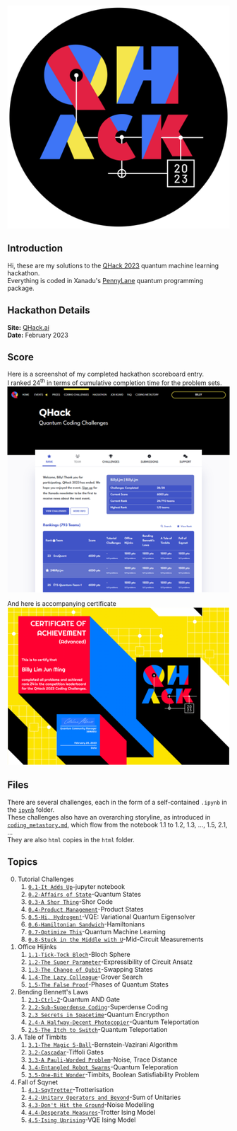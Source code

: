 ![QHack 2023 Banner](qhack2023_banner.png)  
  
## Introduction  
Hi, these are my solutions to the [QHack 2023](https://qhack.ai) quantum machine learning hackathon.  
Everything is coded in Xanadu's [PennyLane](https://pennylane.readthedocs.io) quantum programming package.  
  
## Hackathon Details  
__Site:__ [QHack.ai](https://qhack.ai)  
__Date:__ February 2023  
  
## Score  
Here is a screenshot of my completed hackathon scoreboard entry.  
I ranked 24<sup>th</sup> in terms of cumulative completion time for the problem sets.  
![Scoreboard](qhack2023_score.png)  

And here is accompanying certificate  
![Certificate](qhack2023_certificate.png)  
  
## Files  
There are several challenges, each in the form of a self-contained `.ipynb` in the [`ipynb`](./ipynb/) folder.  
These challenges also have an overarching storyline, as introduced in [`coding_metastory.md`](coding_metastory.md), which flow from the notebook 1.1 to 1.2, 1.3, ..., 1.5, 2.1, ...  
They are also `html` copies in the `html` folder.  
  
## Topics  
0. Tutorial Challenges  
    1. [`0.1-It Adds Up`](ipynb/0.1-It_Adds_Up.ipynb)-jupyter notebook  
    2. [`0.2-Affairs of State`](ipynb/0.2-Affairs_of_State.ipynb)-Quantum States  
    3. [`0.3-A Shor Thing`](ipynb/0.3-A_Shor_Thing.ipynb)-Shor Code  
    4. [`0.4-Product Management`](ipynb/0.4-Product_Management.ipynb)-Product States  
    5. [`0.5-Hi, Hydrogen!`](ipynb/0.5-Hi,_Hydrogen!.ipynb)-VQE: Variational Quantum Eigensolver  
    6. [`0.6-Hamiltonian Sandwich`](ipynb/0.6-Hamiltonian_Sandwich.ipynb)-Hamiltonians  
    7. [`0.7-Optimize This`](ipynb/0.7-Optimize_This.ipynb)-Quantum Machine Learning  
    8. [`0.8-Stuck in the Middle with U`](ipynb/0.8-Stuck_in_the_Middle_with_U.ipynb)-Mid-Circuit Measurements  
1. Office Hijinks  
    1. [`1.1-Tick-Tock Bloch`](ipynb/1.1-Tick-Tock_Bloch.ipynb)-Bloch Sphere  
    2. [`1.2-The Super Parameter`](ipynb/1.2-The_Super_Parameter.ipynb)-Expressibility of Circuit Ansatz  
    3. [`1.3-The Change of Qubit`](ipynb/1.3-The_Change_of_Qubit.ipynb)-Swapping States  
    4. [`1.4-The Lazy Colleague`](ipynb/1.4-The_Lazy_Colleague.ipynb)-Grover Search  
    5. [`1.5-The False Proof`](ipynb/1.5-The_False_Proof.ipynb)-Phases of Quantum States  
2. Bending Bennett's Laws  
    1. [`2.1-Ctrl-Z`](ipynb/2.1-Ctrl-Z.ipynb)-Quantum AND Gate  
    2. [`2.2-Sub-Superdense Coding`](ipynb/2.2-Sub-Superdense_Coding.ipynb)-Superdense Coding  
    3. [`2.3 Secrets in Spacetime`](ipynb/2.3-Secrets_in_Spacetime.ipynb)-Quantum Encrypthon  
    4. [`2.4-A Halfway-Decent Photocopier`](ipynb/2.4-A_Halfway-Decent_Photocopier.ipynb)-Quantum Teleportation  
    5. [`2.5-The Itch to Switch`](ipynb/2.5-The_Itch_to_Switch.ipynb)-Quantum Teleportation  
3. A Tale of Timbits  
    1. [`3.1-The Magic 5-Ball`](ipynb/3.1-The_Magic_5-Ball.ipynb)-Bernstein-Vazirani Algorithm  
    2. [`3.2-Cascadar`](ipynb/3.2-Cascadar.ipynb)-Tiffoli Gates  
    3. [`3.3-A Pauli-Worded Problem`](ipynb/3.3-A_Pauli-Worded_Problem.ipynb)-Noise, Trace Distance  
    4. [`3.4-Entangled Robot Swarms`](ipynb/3.4-Entangled_Robot_Swarms.ipynb)-Quantum Teleporation  
    5. [`3.5-One-Bit Wonder`](ipynb/3.5-One-Bit_Wonder.ipynb)-Timbits, Boolean Satisfiability Problem  
4. Fall of Sqynet  
    1. [`4.1-SqyTrotter`](ipynb/4.1-SqyTrotter.ipynb)-Trotterisation  
    2. [`4.2-Unitary Operators and Beyond`](ipynb/4.2-Unitary_Operators_and_Beyond.ipynb)-Sum of Unitaries  
    3. [`4.3-Don't Hit the Ground`](ipynb/4.3-Don't_Hit_the_Ground.ipynb)-Noise Modelling  
    4. [`4.4-Desperate Measures`](ipynb/4.4-Desperate_Measures.ipynb)-Trotter Ising Model  
    5. [`4.5-Ising Uprising`](ipynb/4.5-Ising_Uprising.ipynb)-VQE Ising Model  